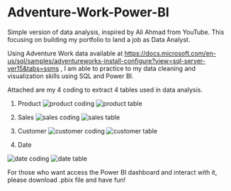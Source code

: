 # Adventure-Work-Power-BI
Simple version of data analysis, inspired by Ali Ahmad from YouTube. This focusing on building my portfolio to land a job as Data Analyst.

Using Adventure Work data available at https://docs.microsoft.com/en-us/sql/samples/adventureworks-install-configure?view=sql-server-ver15&tabs=ssms ,
I am able to practice to my data cleaning and visualization skills using SQL and Power BI. 

Attached are my 4 coding to extract 4 tables used in data analysis. 
1. Product
![product coding](https://user-images.githubusercontent.com/60421868/163728207-3c929147-a9a7-44c8-9257-893232bfe755.png)
![product table](https://user-images.githubusercontent.com/60421868/163728210-db84718f-e56d-498c-8217-78c9d592bad4.png)

2. Sales
![sales coding](https://user-images.githubusercontent.com/60421868/163728211-5f4c1b69-7cce-40fb-83b4-d623b9cd8868.png)
![sales table](https://user-images.githubusercontent.com/60421868/163728212-918439d8-de3a-43e3-b603-2be7a5b4fd6c.png)

3. Customer
![customer coding](https://user-images.githubusercontent.com/60421868/163728213-c7008fba-e561-4734-b135-a03623ea0ce5.png)
![customer table](https://user-images.githubusercontent.com/60421868/163728214-d32a1285-f151-4270-8a8e-28c952e00353.png)

4. Date

![date coding](https://user-images.githubusercontent.com/60421868/163728215-b5eb2fd4-2450-4422-a128-37dec0e14943.png)
![date table](https://user-images.githubusercontent.com/60421868/163728216-7976c895-37eb-421b-b3f9-2291ff3723cf.png)

For those who want access the Power BI dashboard and interact with it, please download .pbix file and have fun!
